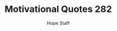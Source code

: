 ---
image: /assets/img/mq/mq_282_lacocca.png
title: Motivational Quotes 282
categories:
  - Motivational Quotes
author: Hope Staff
notes: Motivational Quotes 282
embed: >-
  EMBED_GOES_HERE
transcript: >-
  SOME LINES OF TEXT START HERE
---